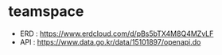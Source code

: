 # teamspace

- ERD : https://www.erdcloud.com/d/pBs5bTX4M8Q4MZvLF
- API : https://www.data.go.kr/data/15101897/openapi.do
